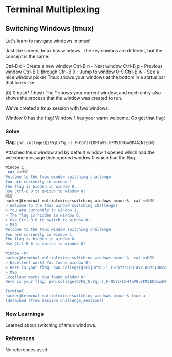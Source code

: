 # Terminal Multiplexing

## Switching Windows (tmux)
Let's learn to navigate windows in tmux!

Just like screen, tmux has windows. The key combos are different, but the concept is the same:

Ctrl-B c - Create a new window
Ctrl-B n - Next window
Ctrl-B p - Previous window
Ctrl-B 0 through Ctrl-B 9 - Jump to window 0-9
Ctrl-B w - See a nice window picker
Tmux shows your windows at the bottom in a status bar that looks like:

[0] 0:bash* 1:bash
The * shows your current window, and each entry also shows the process that the window was created to run.

We've created a tmux session with two windows:

Window 0 has the flag!
Window 1 has your warm welcome.
Go get that flag!

### Solve
**Flag:** `pwn.college{Q2F5jUrYq_-l_F-ObYzrLDHTaV9.0FM5IDOxwSM4AzNzEzW}`

Attached tmux window and by default window 1 opened which had the welcome message then opened window 0 which had the flag.

```bash
Window 1:
 cat <<MSG
Welcome to the tmux window switching challenge!
You are currently in window 1.
The flag is hidden in window 0.
Use Ctrl-B 0 to switch to window 0!
MSG
hacker@terminal-multiplexing~switching-windows-tmux:~$  cat <<MSG
> Welcome to the tmux window switching challenge!
> You are currently in window 1.
> The flag is hidden in window 0.
> Use Ctrl-B 0 to switch to window 0!
> MSG
Welcome to the tmux window switching challenge!
You are currently in window 1.
The flag is hidden in window 0.
Use Ctrl-B 0 to switch to window 0!

Window -0:
hacker@terminal-multiplexing~switching-windows-tmux:~$  cat <<MSG
> Excellent work! You found window 0!
> Here is your flag: pwn.college{Q2F5jUrYq_-l_F-ObYzrLDHTaV9.0FM5IDOxwSM4AzNzEzW}
> MSG
Excellent work! You found window 0!
Here is your flag: pwn.college{Q2F5jUrYq_-l_F-ObYzrLDHTaV9.0FM5IDOxwSM4AzNzEzW}

Terminal:
hacker@terminal-multiplexing~switching-windows-tmux:~$ tmux a
[detached (from session challenge_session)]
```

### New Learnings
Learned about switching of tmux windows.

### References 
No references used.

